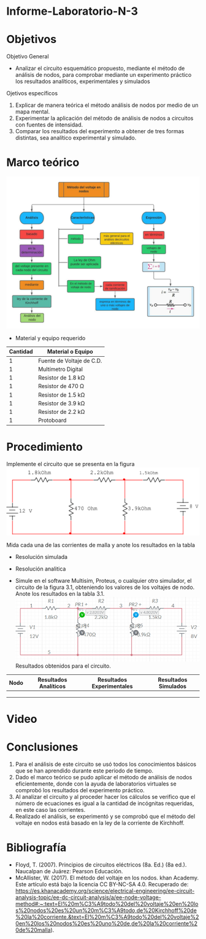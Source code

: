 # Informe-Laboratorio-N-3

# Objetivos

Objetivo General

- Analizar el circuito esquemático propuesto, mediante el método de análisis de nodos, para comprobar mediante un experimento práctico los resultados analíticos, experimentales y simulados

Ojetivos específicos

1. Explicar de manera teórica el método análisis de nodos por medio de un mapa mental.
2. Experimentar la aplicación del método de análisis de nodos a circuitos con fuentes de intensidad.
3. Comparar los resultados del experimento a obtener de tres formas distintas, sea analítico experimental y simulado.

# Marco teórico 

![](https://github.com/BENLLAMIN69/Informe-Laboratorio-N-3/blob/main/Ima/Blank%20diagram.jpeg)

- Material y equipo requerido

|Cantidad| Material o Equipo|
|--------|------------------|
|1| Fuente de Voltaje de C.D.|
|1| Multímetro Digital|
|1| Resistor de 1.8 kΩ|
|1| Resistor de 470 Ω|
|1| Resistor de 1.5 kΩ|
|1| Resistor de 3.9 kΩ|
|1| Resistor de 2.2 kΩ|
|1| Protoboard|

# Procedimiento
Implemente el circuito que se presenta en la figura
![](https://github.com/BENLLAMIN69/Informe-Laboratorio-N-3/blob/main/Ima/Captura%20de%20pantalla%202021-11-29%20181033.png)

Mida cada una de las corrientes de malla y anote los resultados en la tabla

- Resolución simulada

- Resolución analitica 

- Simule en el software Multisim, Proteus, o cualquier otro simulador, el circuito de la figura 3.1, obteniendo los valores de los voltajes de nodo. Anote los resultados en la tabla 3.1.
![](https://github.com/BENLLAMIN69/Informe-Laboratorio-N-3/blob/main/Ima/Captura%20de%20pantalla%202021-11-29%20194339.png)
Resultados obtenidos para el circuito.

|Nodo| Resultados Analíticos| Resultados Experimentales| Resultados Simulados|
|----|-----------------------|-------------------------|----------------------|
|||||
|||||
|||||
 

# Video

# Conclusiones 

1. Para el análisis de este circuito se usó todos los conocimientos básicos que se han aprendido durante este periodo de tiempo.
2. Dado el marco teórico se pudo aplicar el método de análisis de nodos eficientemente, donde con la ayuda de laboratorios virtuales se comprobó los resultados del experimento práctico.
3. Al analizar el circuito y al proceder hacer los cálculos se verifico que el número de ecuaciones es igual a la cantidad de incógnitas requeridas, en este caso las corrientes.
4. Realizado el análisis, se experimentó y se comprobó que el método del voltaje en nodos está basado en la ley de la corriente de Kirchhoff. 

# Bibliografía

- Floyd, T. (2007). Principios de circuitos eléctricos (8a. Ed.) (8a ed.). Naucalpan de Juárez: Pearson Educación.
- McAllister, W. (2017). El método del voltaje en los nodos. khan Academy. Este artículo está bajo la licencia CC BY-NC-SA 4.0. Recuperado de: https://es.khanacademy.org/science/electrical-engineering/ee-circuit-analysis-topic/ee-dc-circuit-analysis/a/ee-node-voltage-method#:~:text=El%20m%C3%A9todo%20del%20voltaje%20en%20los%20nodos%20es%20un%20m%C3%A9todo,de%20Kirchhoff%20de%20la%20corriente.&text=El%20m%C3%A9todo%20del%20voltaje%20en%20los%20nodos%20es%20uno%20de,de%20la%20corriente%20de%20malla).

